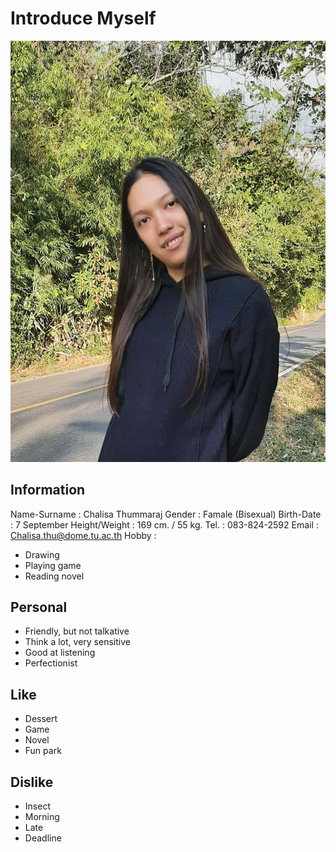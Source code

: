 # Introduce Myself

![Myself](Picture/Myself.jpg)

## Information
Name-Surname : Chalisa Thummaraj
Gender : Famale (Bisexual)
Birth-Date : 7 September
Height/Weight : 169 cm. / 55 kg.
Tel. : 083-824-2592
Email : Chalisa.thu@dome.tu.ac.th
Hobby :       
+ Drawing
+ Playing game
+ Reading novel

## Personal
+ Friendly, but not talkative
+ Think a lot, very sensitive
+ Good at listening
+ Perfectionist

## Like
+ Dessert
+ Game
+ Novel
+ Fun park

## Dislike
+ Insect
+ Morning
+ Late
+ Deadline